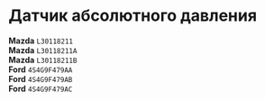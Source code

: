 # Датчик абсолютного давления

__Mazda__ `L30118211`\
__Mazda__ `L30118211A`\
__Mazda__ `L30118211B`\
__Ford__ `4S4G9F479AA`\
__Ford__ `4S4G9F479AB`\
__Ford__ `4S4G9F479AC`